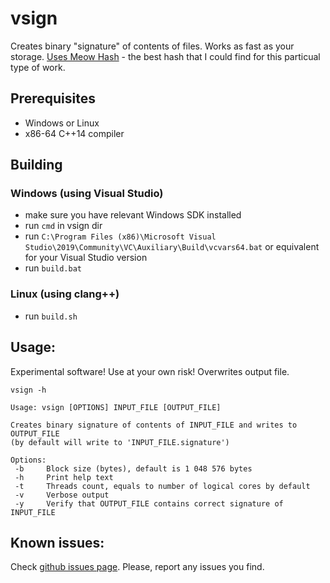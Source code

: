 # vsign

Creates binary "signature" of contents of files. 
Works as fast as your storage. 
[Uses Meow Hash](https://github.com/cmuratori/meow_hash) - 
the best hash that I could find for this particual type of work.

## Prerequisites

 - Windows or Linux
 - x86-64 C++14 compiler

## Building

### Windows (using Visual Studio)

 - make sure you have relevant Windows SDK installed
 - run `cmd` in vsign dir
 - run `C:\Program Files (x86)\Microsoft Visual Studio\2019\Community\VC\Auxiliary\Build\vcvars64.bat` or equivalent for your Visual Studio version
 - run `build.bat`

### Linux (using clang++)

 - run `build.sh`

## Usage:

Experimental software! Use at your own risk! 
Overwrites output file.

```
vsign -h

Usage: vsign [OPTIONS] INPUT_FILE [OUTPUT_FILE]

Creates binary signature of contents of INPUT_FILE and writes to OUTPUT_FILE
(by default will write to 'INPUT_FILE.signature')

Options:
 -b		Block size (bytes), default is 1 048 576 bytes
 -h		Print help text
 -t		Threads count, equals to number of logical cores by default 
 -v		Verbose output
 -y		Verify that OUTPUT_FILE contains correct signature of INPUT_FILE
```

## Known issues:

Check [github issues page](https://github.com/ivan-cx/vsign/issues).
Please, report any issues you find.

